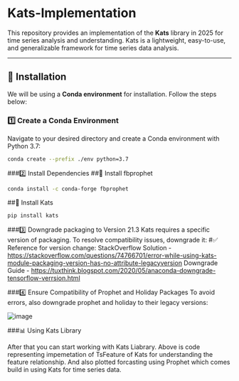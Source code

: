 # Kats-Implementation  

This repository provides an implementation of the **Kats** library in 2025 for time series analysis and understanding. Kats is a lightweight, easy-to-use, and generalizable framework for time series data analysis.  

---

## 🚀 Installation  

We will be using a **Conda environment** for installation. Follow the steps below:  

### 1️⃣ Create a Conda Environment  

Navigate to your desired directory and create a Conda environment with Python 3.7:  

```sh
conda create --prefix ./env python=3.7
```

###2️⃣ Install Dependencies
##📌 Install fbprophet

```sh
conda install -c conda-forge fbprophet
```

##📌 Install Kats

```sh
pip install kats
```

###3️⃣ Downgrade packaging to Version 21.3
Kats requires a specific version of packaging. To resolve compatibility issues, downgrade it:
#✅ Reference for version change:
StackOverflow Solution - https://stackoverflow.com/questions/74766701/error-while-using-kats-module-packaging-version-has-no-attribute-legacyversion
Downgrade Guide - https://tuxthink.blogspot.com/2020/05/anaconda-downgrade-tensorflow-verrsion.html

###4️⃣ Ensure Compatibility of Prophet and Holiday Packages
To avoid errors, also downgrade prophet and holiday to their legacy versions:

![image](https://github.com/user-attachments/assets/16b0b3cc-e405-48f0-9425-63dc86b1092c)


###📊 Using Kats Library

After that you can start working with Kats Liabrary.
Above is code representing impemetation of TsFeature of Kats for understanding the feature relationship. And also plotted forcasting using Prophet which comes build in using Kats for time series data.

